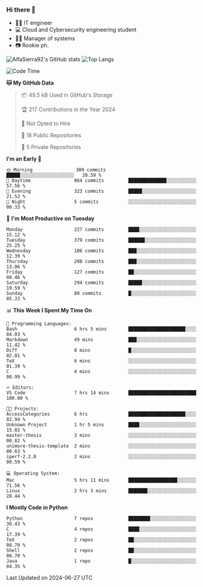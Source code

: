 ### Hi there 👋
- 👨‍💻 IT engineer
- 💻 Cloud and Cybersecurity engineering student
- 👨‍💼 Manager of systems
- 📷 Rookie ph.


![AlfaSierra92's GitHub stats](https://github-readme-stats.vercel.app/api?username=AlfaSierra92&theme=nord)
![Top Langs](https://github-readme-stats.vercel.app/api/top-langs/?username=AlfaSierra92&theme=nord&layout=compact)

<!--START_SECTION:waka-->
![Code Time](http://img.shields.io/badge/Code%20Time-143%20hrs%2030%20mins-blue)

**🐱 My GitHub Data** 

> 📦 49.5 kB Used in GitHub's Storage 
 > 
> 🏆 217 Contributions in the Year 2024
 > 
> 🚫 Not Opted to Hire
 > 
> 📜 18 Public Repositories 
 > 
> 🔑 5 Private Repositories 
 > 
**I'm an Early 🐤** 

```text
🌞 Morning                309 commits         █████░░░░░░░░░░░░░░░░░░░░   20.59 % 
🌆 Daytime                864 commits         ██████████████░░░░░░░░░░░   57.56 % 
🌃 Evening                323 commits         █████░░░░░░░░░░░░░░░░░░░░   21.52 % 
🌙 Night                  5 commits           ░░░░░░░░░░░░░░░░░░░░░░░░░   00.33 % 
```
📅 **I'm Most Productive on Tuesday** 

```text
Monday                   227 commits         ████░░░░░░░░░░░░░░░░░░░░░   15.12 % 
Tuesday                  379 commits         ██████░░░░░░░░░░░░░░░░░░░   25.25 % 
Wednesday                186 commits         ███░░░░░░░░░░░░░░░░░░░░░░   12.39 % 
Thursday                 208 commits         ███░░░░░░░░░░░░░░░░░░░░░░   13.86 % 
Friday                   127 commits         ██░░░░░░░░░░░░░░░░░░░░░░░   08.46 % 
Saturday                 294 commits         █████░░░░░░░░░░░░░░░░░░░░   19.59 % 
Sunday                   80 commits          █░░░░░░░░░░░░░░░░░░░░░░░░   05.33 % 
```


📊 **This Week I Spent My Time On** 

```text
💬 Programming Languages: 
Bash                     6 hrs 5 mins        █████████████████████░░░░   84.03 % 
Markdown                 49 mins             ███░░░░░░░░░░░░░░░░░░░░░░   11.42 % 
Diff                     8 mins              █░░░░░░░░░░░░░░░░░░░░░░░░   02.01 % 
TeX                      6 mins              ░░░░░░░░░░░░░░░░░░░░░░░░░   01.39 % 
C                        4 mins              ░░░░░░░░░░░░░░░░░░░░░░░░░   00.99 % 

🔥 Editors: 
VS Code                  7 hrs 14 mins       █████████████████████████   100.00 % 

🐱‍💻 Projects: 
AccessCategories         6 hrs               █████████████████████░░░░   82.94 % 
Unknown Project          1 hr 5 mins         ████░░░░░░░░░░░░░░░░░░░░░   15.02 % 
master-thesis            3 mins              ░░░░░░░░░░░░░░░░░░░░░░░░░   00.82 % 
unimore-thesis-template  2 mins              ░░░░░░░░░░░░░░░░░░░░░░░░░   00.63 % 
iperf-2.2.0              2 mins              ░░░░░░░░░░░░░░░░░░░░░░░░░   00.59 % 

💻 Operating System: 
Mac                      5 hrs 11 mins       ██████████████████░░░░░░░   71.56 % 
Linux                    2 hrs 3 mins        ███████░░░░░░░░░░░░░░░░░░   28.44 % 
```

**I Mostly Code in Python** 

```text
Python                   7 repos             ████████░░░░░░░░░░░░░░░░░   30.43 % 
C                        4 repos             ████░░░░░░░░░░░░░░░░░░░░░   17.39 % 
TeX                      2 repos             ██░░░░░░░░░░░░░░░░░░░░░░░   08.70 % 
Shell                    2 repos             ██░░░░░░░░░░░░░░░░░░░░░░░   08.70 % 
Java                     1 repo              █░░░░░░░░░░░░░░░░░░░░░░░░   04.35 % 
```




 Last Updated on 2024-06-27 UTC
<!--END_SECTION:waka-->

<!--
**AlfaSierra92/AlfaSierra92** is a ✨ _special_ ✨ repository because its `README.md` (this file) appears on your GitHub profile.

Here are some ideas to get you started:

- 🔭 I’m currently working on ...
- 🌱 I’m currently learning ...
- 👯 I’m looking to collaborate on ...
- 🤔 I’m looking for help with ...
- 💬 Ask me about ...
- 📫 How to reach me: ...
- 😄 Pronouns: ...
- ⚡ Fun fact: ...
-->
